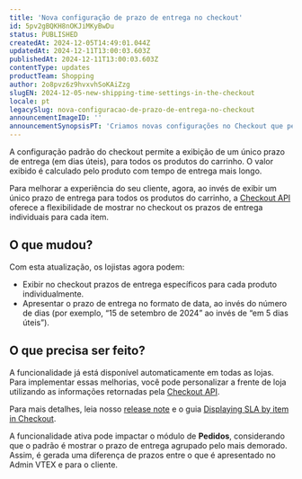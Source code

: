 ```yaml
---
title: 'Nova configuração de prazo de entrega no checkout'
id: 5pv2gBQKH8nOKJiMKyBwDu
status: PUBLISHED
createdAt: 2024-12-05T14:49:01.044Z
updatedAt: 2024-12-11T13:00:03.603Z
publishedAt: 2024-12-11T13:00:03.603Z
contentType: updates
productTeam: Shopping
author: 2o8pvz6z9hvxvhSoKAiZzg
slugEN: 2024-12-05-new-shipping-time-settings-in-the-checkout
locale: pt
legacySlug: nova-configuracao-de-prazo-de-entrega-no-checkout
announcementImageID: ''
announcementSynopsisPT: 'Criamos novas configurações no Checkout que permitem exibir individualmente o prazo de entrega para cada produto.'
---
```


A configuração padrão do checkout permite a exibição de um único prazo de entrega (em dias úteis), para todos os produtos do carrinho. O valor exibido é calculado pelo produto com tempo de entrega mais longo.

Para melhorar a experiência do seu cliente, agora, ao invés de exibir um único prazo de entrega para todos os produtos do carrinho, a [Checkout API](https://developers.vtex.com/docs/api-reference/checkout-api) oferece a flexibilidade de mostrar no checkout os prazos de entrega individuais para cada item.

## O que mudou?

Com esta atualização, os lojistas agora podem:

* Exibir no checkout prazos de entrega específicos para cada produto individualmente.
* Apresentar o prazo de entrega no formato de data, ao invés do número de dias (por exemplo, “15 de setembro de 2024” ao invés de “em 5 dias úteis”).

## O que precisa ser feito?

A funcionalidade já está disponível automaticamente em todas as lojas. Para implementar essas melhorias, você pode personalizar a frente de loja utilizando as informações retornadas pela [Checkout API](https://developers.vtex.com/docs/api-reference/checkout-api).

Para mais detalhes, leia nosso [release note](https://developers.vtex.com/updates/release-notes/2024-06-24-displaying-sla-by-item-in-checkout) e o guia [Displaying SLA by item in Checkout](https://developers.vtex.com/docs/guides/displaying-sla-by-item-in-checkout). 

<div class="alert alert-warning">
  A funcionalidade ativa pode impactar o módulo de <b>Pedidos</b>, considerando que o padrão é mostrar o prazo de entrega agrupado pelo mais demorado. Assim, é gerada uma diferença de prazos entre o que é apresentado no Admin VTEX e para o cliente.
</div>
